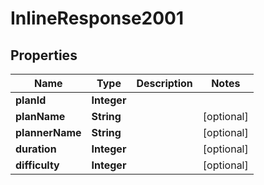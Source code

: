 

# InlineResponse2001

## Properties

Name | Type | Description | Notes
------------ | ------------- | ------------- | -------------
**planId** | **Integer** |  | 
**planName** | **String** |  |  [optional]
**plannerName** | **String** |  |  [optional]
**duration** | **Integer** |  |  [optional]
**difficulty** | **Integer** |  |  [optional]



